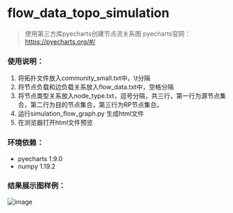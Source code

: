 # flow_data_topo_simulation
> 使用第三方库pyecharts创建节点流关系图
> pyecharts官网： https://pyecharts.org/#/

### 使用说明：

1. 将拓扑文件放入community_small.txt中，\t分隔
2. 将节点负载和边负载关系放入flow_data.txt中，空格分隔
3. 将节点类型关系放入node_type.txt，逗号分隔，共三行，第一行为源节点集合，第二行为目的节点集合，第三行为RP节点集合。
4. 运行simulation_flow_graph.py 生成html文件
5. 在浏览器打开html文件预览

### 环境依赖：
- pyecharts 1.9.0
- numpy 1.19.2

### 结果展示图样例：
![image](https://user-images.githubusercontent.com/45965357/116529392-7c4da900-a90f-11eb-9fe2-15fdb2d90bdd.png)
